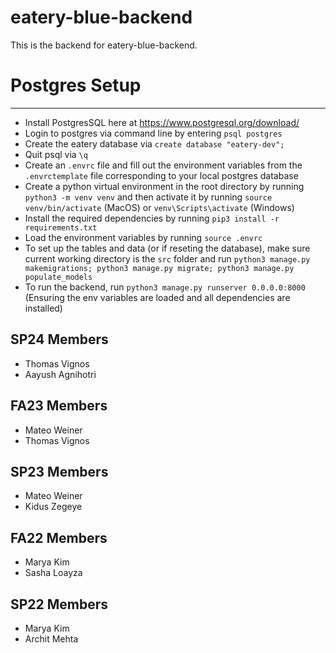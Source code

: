 # eatery-blue-backend

This is the backend for eatery-blue-backend.

# Postgres Setup

---

- Install PostgresSQL here at https://www.postgresql.org/download/
- Login to postgres via command line by entering `psql postgres`
- Create the eatery database via `create database "eatery-dev";`
- Quit psql via `\q`
- Create an `.envrc` file and fill out the environment variables from the `.envrctemplate` file corresponding to your local postgres database
- Create a python virtual environment in the root directory by running `python3 -m venv venv` and then activate it by running `source venv/bin/activate` (MacOS) or `venv\Scripts\activate` (Windows)
- Install the required dependencies by running `pip3 install -r requirements.txt`
- Load the environment variables by running `source .envrc`
- To set up the tables and data (or if reseting the database), make sure current working directory is the `src` folder and run `python3 manage.py makemigrations; python3 manage.py migrate; python3 manage.py populate_models`
- To run the backend, run `python3 manage.py runserver 0.0.0.0:8000` (Ensuring the env variables are loaded and all dependencies are installed)

## SP24 Members

- Thomas Vignos
- Aayush Agnihotri

## FA23 Members

- Mateo Weiner
- Thomas Vignos

## SP23 Members

- Mateo Weiner
- Kidus Zegeye

## FA22 Members

- Marya Kim
- Sasha Loayza

## SP22 Members

- Marya Kim
- Archit Mehta
